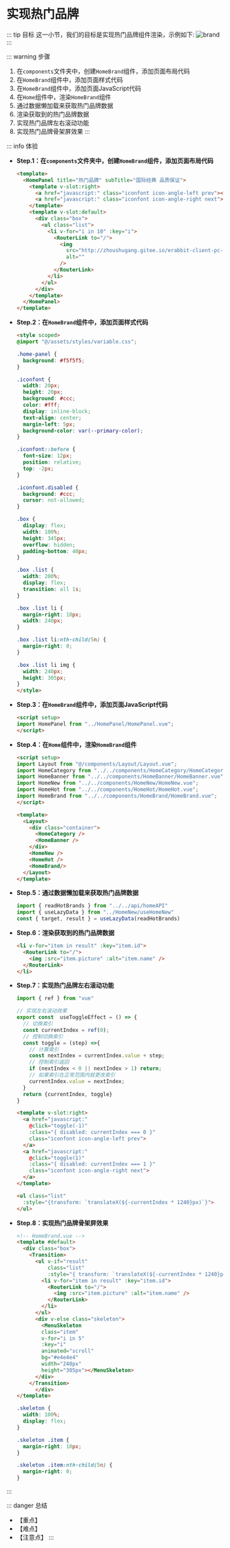 # 实现热门品牌

::: tip 目标
这一小节，我们的目标是实现热门品牌组件渲染，示例如下:
![brand](./images/110.png)
:::

::: warning 步骤

1. 在`components`文件夹中，创建`HomeBrand`组件，添加页面布局代码
2. 在`HomeBrand`组件中，添加页面样式代码
3. 在`HomeBrand`组件中，添加页面JavaScript代码
4. 在`Home`组件中，渲染`HomeBrand`组件
5. 通过数据懒加载来获取热门品牌数据
6. 渲染获取到的热门品牌数据
7. 实现热门品牌左右滚动功能
8. 实现热门品牌骨架屏效果
:::

::: info 体验

* **Step.1：在`components`文件夹中，创建`HomeBrand`组件，添加页面布局代码**

  ```html
  <template>
    <HomePanel title="热门品牌" subTitle="国际经典 品质保证">
      <template v-slot:right>
        <a href="javascript:" class="iconfont icon-angle-left prev"></a>
        <a href="javascript:" class="iconfont icon-angle-right next"></a>
      </template>
      <template v-slot:default>
        <div class="box">
          <ul class="list">
            <li v-for="i in 10" :key="i">
              <RouterLink to="/">
                <img
                  src="http://zhoushugang.gitee.io/erabbit-client-pc-static/uploads/brand_goods_1.jpg"
                  alt=""
                />
              </RouterLink>
            </li>
          </ul>
        </div>
      </template>
    </HomePanel>
  </template>
  ```

* **Step.2：在`HomeBrand`组件中，添加页面样式代码**

  ```html
  <style scoped>
  @import "@/assets/styles/variable.css";

  .home-panel {
    background: #f5f5f5;
  }

  .iconfont {
    width: 20px;
    height: 20px;
    background: #ccc;
    color: #fff;
    display: inline-block;
    text-align: center;
    margin-left: 5px;
    background-color: var(--primary-color);
  }

  .iconfont::before {
    font-size: 12px;
    position: relative;
    top: -2px;
  }

  .iconfont.disabled {
    background: #ccc;
    cursor: not-allowed;
  }

  .box {
    display: flex;
    width: 100%;
    height: 345px;
    overflow: hidden;
    padding-bottom: 40px;
  }

  .box .list {
    width: 200%;
    display: flex;
    transition: all 1s;
  }

  .box .list li {
    margin-right: 10px;
    width: 240px;
  }

  .box .list li:nth-child(5n) {
    margin-right: 0;
  }

  .box .list li img {
    width: 240px;
    height: 305px;
  }
  </style>
  ```

* **Step.3：在`HomeBrand`组件中，添加页面JavaScript代码**

  ```html
  <script setup>
  import HomePanel from "../HomePanel/HomePanel.vue";
  </script>
  ```

* **Step.4：在`Home`组件中，渲染`HomeBrand`组件**

  ```html
  <script setup>
  import Layout from "@/components/Layout/Layout.vue";
  import HomeCategory from "../../components/HomeCategory/HomeCategory.vue";
  import HomeBanner from "../../components/HomeBanner/HomeBanner.vue";
  import HomeNew from "../../components/HomeNew/HomeNew.vue";
  import HomeHot from "../../components/HomeHot/HomeHot.vue";
  import HomeBrand from "../../components/HomeBrand/HomeBrand.vue";
  </script>

  <template>
    <Layout>
      <div class="container">
        <HomeCategory />
        <HomeBanner />
      </div>
      <HomeNew />
      <HomeHot />
      <HomeBrand/>
    </Layout>
  </template>
  ```

* **Step.5：通过数据懒加载来获取热门品牌数据**

  ```js
  import { readHotBrands } from "../../api/homeAPI"
  import { useLazyData } from "../HomeNew/useHomeNew"
  const { target, result } = useLazyData(readHotBrands)
  ```

* **Step.6：渲染获取到的热门品牌数据**

  ```html
  <li v-for="item in result" :key="item.id">
    <RouterLink to="/">
      <img :src="item.picture" :alt="item.name" />
    </RouterLink>
  </li>
  ```

* **Step.7：实现热门品牌左右滚动功能**

  ```js
  import { ref } from "vue"

  // 实现左右滚动效果
  export const  useToggleEffect = () => {
    // 切换索引
    const currentIndex = ref(0);
    // 控制切换索引
    const toggle = (step) =>{
      // 计算索引
      const nextIndex = currentIndex.value + step;
      // 控制索引返回
      if (nextIndex < 0 || nextIndex > 1) return;
      // 如果索引在正常范围内就更改索引
      currentIndex.value = nextIndex;
    }
    return {currentIndex, toggle}
  }
  ```

  ```html
  <template v-slot:right>
    <a href="javascript:" 
      @click="toggle(-1)" 
      :class="{ disabled: currentIndex === 0 }"
      class="iconfont icon-angle-left prev">
    </a>
    <a href="javascript:" 
      @click="toggle(1)" 
      :class="{ disabled: currentIndex === 1 }"
      class="iconfont icon-angle-right next">
    </a>
  </template>
  ```

  ```html
  <ul class="list" 
    :style="{transform: `translateX(${-currentIndex * 1240}px)`}">
  </ul>
  ```

* **Step.8：实现热门品牌骨架屏效果**

  ```html
  <!-- HomeBrand.vue -->
  <template #default>
    <div class="box">
      <Transition>
        <ul v-if="result" 
            class="list" 
            :style="{ transform: `translateX(${-currentIndex * 1240}px)` }">
          <li v-for="item in result" :key="item.id">
            <RouterLink to="/">
              <img :src="item.picture" :alt="item.name" />
            </RouterLink>
          </li>
        </ul>
        <div v-else class="skeleton">
          <MenuSkeleton 
          class="item" 
          v-for="i in 5" 
          :key="i" 
          animated="scroll" 
          bg="#e4e4e4" 
          width="240px" 
          height="305px"></MenuSkeleton>
        </div>
      </Transition>
        </div>
  </template>
  ```

  ```css
  .skeleton {
    width: 100%;
    display: flex;
  }

  .skeleton .item {
    margin-right: 10px;
  }

  .skeleton .item:nth-child(5n) {
    margin-right: 0;
  }
  ```

:::

::: danger 总结

* 【重点】
* 【难点】
* 【注意点】
:::
